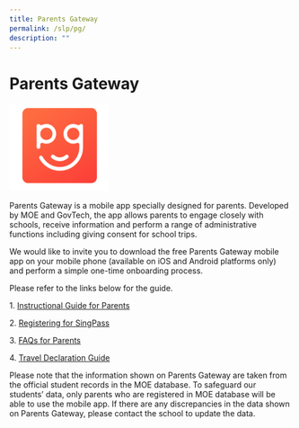 ```yaml
---
title: Parents Gateway
permalink: /slp/pg/
description: ""
---
```

# Parents Gateway

<img src="/images/Partners%20in%20Education/PG.png" style="width:35%">
		 
Parents Gateway is a mobile app specially designed for parents. Developed by MOE and GovTech, the app allows parents to engage closely with schools, receive information and perform a range of administrative functions including giving consent for school trips.  
  
We would like to invite you to download the free Parents Gateway mobile app on your mobile phone (available on iOS and Android platforms only) and perform a simple one-time onboarding process.  
  
Please refer to the links below for the guide.  
  

1.&nbsp;[Instructional Guide for Parents](/files/Partners%20in%20Education/Instructional%20Guide%20for%20Parents%20Gateway.pdf)

2.&nbsp;[Registering for SingPass](/files/Partners%20in%20Education/PG%20-%20Registering%20for%20SingPass.pdf)

3.&nbsp;[FAQs for Parents](/files/Partners%20in%20Education/PG%20FAQs%20for%20Parents.pdf)

4.&nbsp;[Travel Declaration Guide](/files/Partners%20in%20Education/PG_Travel_Declaration_Guide.pdf)

Please note that the information shown on Parents Gateway are taken from the official student records in the MOE database. To safeguard our students’ data, only parents who are registered in MOE database will be able to use the mobile app. If there are any discrepancies in the data shown on Parents Gateway, please contact the school to update the data.